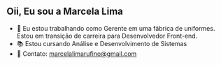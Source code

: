 ## Oii, Eu sou a Marcela Lima

- 🔭 Eu estou trabalhando como Gerente em uma fábrica de uniformes. Estou em transição de carreira para Desenvolvedor Front-end.
- 📚 Estou cursando Análise e Desenvolvimento de Sistemas
- 📧 Contato: marcelalimarufino@gmail.com
